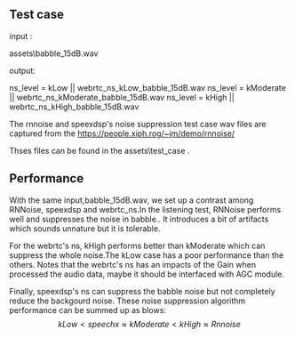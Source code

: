 ## Test case

input :

assets\babble_15dB.wav

output:

ns_level = kLow    	||	webrtc_ns_kLow_babble_15dB.wav
ns_level = kModerate	||	webrtc_ns_kModerate_babble_15dB.wav
ns_level = kHigh		||	webrtc_ns_kHigh_babble_15dB.wav

The rnnoise and speexdsp's noise suppression test case wav files are captured from the https://people.xiph.rog/~jm/demo/rnnoise/

Thses files can be found in the assets\test_case .

## Performance

With the same input,babble_15dB.wav, we set up a contrast among RNNoise, speexdsp and webrtc_ns.In the listening test, RNNoise performs well and suppresses the noise in babble.. It introduces a bit of artifacts which sounds unnature but it is tolerable. 

For the webrtc's ns, kHigh performs better than kModerate  which can suppress the whole noise.The kLow case has a poor performance than the others. Notes that the webrtc's ns has an impacts of the Gain when processed the audio data, maybe it should be interfaced with AGC module. 

Finally, speexdsp's ns can suppress the babble noise but  not completely reduce the backgourd noise. These noise suppression algorithm performance can be summed up  as blows:
$$
kLow   < speechx \approx kModerate <kHigh \approx Rnnoise
$$

